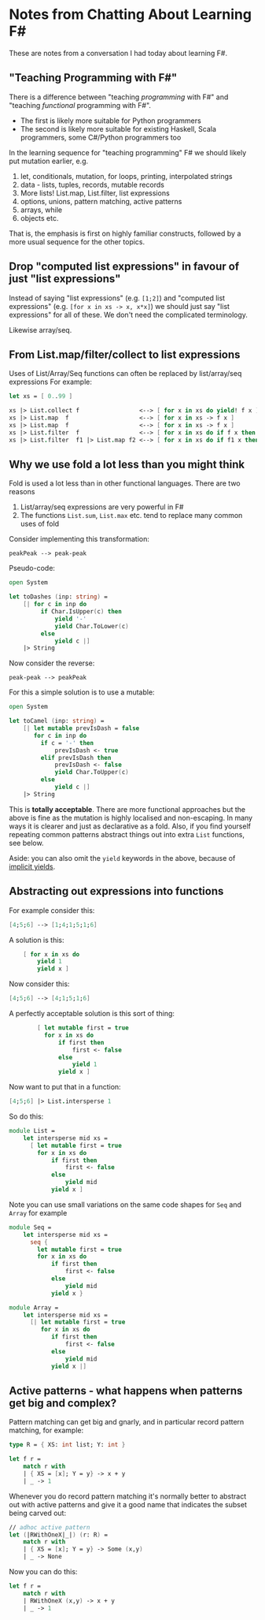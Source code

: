 # Notes from Chatting About Learning F#

These are notes from a conversation I had today about learning F#.

## "Teaching Programming with F#"

There is a difference between "teaching *programming* with F#" and "teaching *functional* programming with F#".

- The first is likely more suitable for Python programmers
- The second is likely more suitable for existing Haskell, Scala programmers, some C#/Python programmers too

In the learning sequence for "teaching programming" F# we should likely put mutation earlier, e.g.

1. let, conditionals, mutation, for loops, printing, interpolated strings
2. data - lists, tuples, records, mutable records
3. More lists!  List.map, List.filter, list expressions
4. options, unions, pattern matching, active patterns
5. arrays, while
6. objects etc.

That is, the emphasis is first on highly familiar constructs, followed by a more usual sequence for the other topics.

## Drop "computed list expressions" in favour of just "list expressions" 

Instead of saying "list expressions" (e.g. `[1;2]`) and "computed list expressions" (e.g. `[for x in xs -> x, x*x]`) 
we should just say "list expressions" for all of these. We don't need the complicated terminology.

Likewise array/seq.

## From List.map/filter/collect to list expressions 

Uses of List/Array/Seq functions can often be replaced by list/array/seq expressions
For example:

```fsharp
let xs = [ 0..99 ]

xs |> List.collect f                 <--> [ for x in xs do yield! f x ]
xs |> List.map  f                    <--> [ for x in xs -> f x ]
xs |> List.map  f                    <--> [ for x in xs -> f x ]
xs |> List.filter  f                 <--> [ for x in xs do if f x then yield x ]
xs |> List.filter  f1 |> List.map f2 <--> [ for x in xs do if f1 x then yield f2 x ]
```

## Why we use fold a lot less than you might think

Fold is used a lot less than in other functional languages.  There are two reasons
1. List/array/seq expressions are very powerful in F# 
2. The functions `List.sum`, `List.max` etc. tend to replace many common uses of fold

Consider implementing this transformation:
```
peakPeak --> peak-peak
```

Pseudo-code:
```fsharp
open System

let toDashes (inp: string) =
    [| for c in inp do
         if Char.IsUpper(c) then
             yield '-'
             yield Char.ToLower(c) 
         else
             yield c |]
    |> String
```

Now consider the reverse:
```
peak-peak --> peakPeak
```
For this a simple solution is to use a mutable:
```fsharp
open System

let toCamel (inp: string) =
    [| let mutable prevIsDash = false
       for c in inp do
         if c = '-' then
             prevIsDash <- true
         elif prevIsDash then
             prevIsDash <- false
             yield Char.ToUpper(c) 
         else
             yield c |]
    |> String
```
This is **totally acceptable**.  There are more functional approaches but the above is fine as the mutation is highly localised and non-escaping. In many
ways it is clearer and just as declarative as a fold.  Also, if you find yourself repeating
common patterns abstract things out into extra `List` functions, see below.

Aside: you can also omit the `yield` keywords in the above, because of [implicit yields](https://github.com/fsharp/fslang-design/blob/main/FSharp-4.7/FS-1069-implicit-yields.md).

## Abstracting out expressions into functions

For example consider this:
```fsharp
[4;5;6] --> [1;4;1;5;1;6]
```
A solution is this:
```fsharp
    [ for x in xs do
        yield 1
        yield x ]
```

Now consider this:
```fsharp
[4;5;6] --> [4;1;5;1;6]
```
A perfectly acceptable solution is this sort of thing:
```fsharp
        [ let mutable first = true
          for x in xs do
              if first then
                  first <- false
              else
                  yield 1
              yield x ]
```
Now want to put that in a function:
```fsharp
[4;5;6] |> List.intersperse 1
```
So do this:
```fsharp
module List =
    let intersperse mid xs =
      [ let mutable first = true
        for x in xs do
            if first then
                first <- false
            else
                yield mid
            yield x ]
```
Note you can use small variations on the same code shapes for `Seq` and `Array` for example
```fsharp
module Seq =
    let intersperse mid xs =
      seq { 
        let mutable first = true
        for x in xs do
            if first then
                first <- false
            else
                yield mid
            yield x }

module Array =
    let intersperse mid xs =
      [| let mutable first = true
         for x in xs do
            if first then
                first <- false
            else
                yield mid
            yield x |]
```

## Active patterns - what happens when patterns get big and complex?

Pattern matching can get big and gnarly, and in particular record pattern matching, for example:

```fsharp
type R = { XS: int list; Y: int }

let f r = 
    match r with 
    | { XS = [x]; Y = y} -> x + y
    | _ -> 1
```
Whenever you do record pattern matching it's normally better to abstract out with active patterns and give it a good name that indicates the subset being carved out:
```fsharp
// adhoc active pattern
let (|RWithOneX|_|) (r: R) =
    match r with
    | { XS = [x]; Y = y} -> Some (x,y)
    | _ -> None
```
Now you can do this:
```fsharp
let f r =
    match r with 
    | RWithOneX (x,y) -> x + y
    | _ -> 1
```
